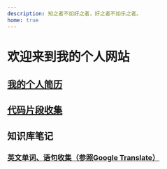 ```yaml
---
description: 知之者不如好之者，好之者不如乐之者。
home: true
---
```

# 欢迎来到我的个人网站

## [我的个人简历](./resume/index.md)

## [代码片段收集](./snippets/index.md)

## 知识库笔记

<!-- ### [前端知识体系总览](./base/index.md) -->

### [英文单词、语句收集（参照Google Translate）](./base/english/index.md)

<!-- ### [React Native 实战记录](./base/reactnative/reactnative.md) -->
